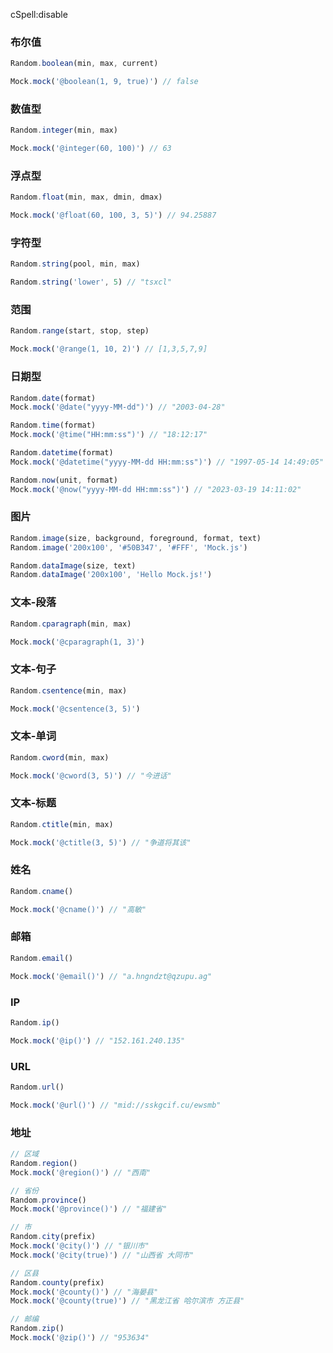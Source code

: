 cSpell:disable

### 布尔值

```javascript
Random.boolean(min, max, current)

Mock.mock('@boolean(1, 9, true)') // false
```

### 数值型

```javascript
Random.integer(min, max)

Mock.mock('@integer(60, 100)') // 63
```

### 浮点型

```javascript
Random.float(min, max, dmin, dmax)

Mock.mock('@float(60, 100, 3, 5)') // 94.25887
```

### 字符型

```javascript
Random.string(pool, min, max)

Random.string('lower', 5) // "tsxcl"
```

### 范围

```javascript
Random.range(start, stop, step)

Mock.mock('@range(1, 10, 2)') // [1,3,5,7,9]
```

### 日期型

```javascript
Random.date(format)
Mock.mock('@date("yyyy-MM-dd")') // "2003-04-28"

Random.time(format)
Mock.mock('@time("HH:mm:ss")') // "18:12:17"

Random.datetime(format)
Mock.mock('@datetime("yyyy-MM-dd HH:mm:ss")') // "1997-05-14 14:49:05"

Random.now(unit, format)
Mock.mock('@now("yyyy-MM-dd HH:mm:ss")') // "2023-03-19 14:11:02"
```

### 图片

```javascript
Random.image(size, background, foreground, format, text)
Random.image('200x100', '#50B347', '#FFF', 'Mock.js')

Random.dataImage(size, text)
Random.dataImage('200x100', 'Hello Mock.js!')
```

### 文本-段落

```javascript
Random.cparagraph(min, max)

Mock.mock('@cparagraph(1, 3)')
```

### 文本-句子

```javascript
Random.csentence(min, max)

Mock.mock('@csentence(3, 5)')
```

### 文本-单词

```javascript
Random.cword(min, max)

Mock.mock('@cword(3, 5)') // "今进话"
```

### 文本-标题

```javascript
Random.ctitle(min, max)

Mock.mock('@ctitle(3, 5)') // "争道将其该"
```

### 姓名

```javascript
Random.cname()

Mock.mock('@cname()') // "高敏"
```

### 邮箱

```javascript
Random.email()

Mock.mock('@email()') // "a.hngndzt@qzupu.ag"
```

### IP

```javascript
Random.ip()

Mock.mock('@ip()') // "152.161.240.135"
```

### URL

```javascript
Random.url()

Mock.mock('@url()') // "mid://sskgcif.cu/ewsmb"
```

### 地址

```javascript
// 区域
Random.region()
Mock.mock('@region()') // "西南"

// 省份
Random.province()
Mock.mock('@province()') // "福建省"

// 市
Random.city(prefix)
Mock.mock('@city()') // "银川市"
Mock.mock('@city(true)') // "山西省 大同市"

// 区县
Random.county(prefix)
Mock.mock('@county()') // "海晏县"
Mock.mock('@county(true)') // "黑龙江省 哈尔滨市 方正县"

// 邮编
Random.zip()
Mock.mock('@zip()') // "953634"
```
